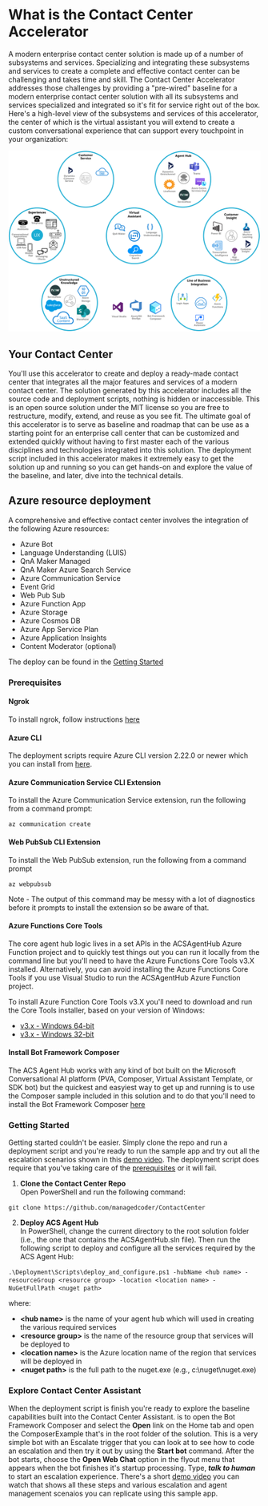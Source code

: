 # What is the Contact Center Accelerator

A modern enterprise contact center solution is made up of a number of subsystems and services. Specializing and integrating these
subsystems and services to create a complete and effective contact center can be challenging and takes time and skill. 
The Contact Center Accelerator addresses those challenges by providing a "pre-wired" baseline for a modern enterprise contact
center solution with all its subsystems and services specialized and integrated so it's fit for service right out of the box.
Here's a high-level view of the subsystems and services of this accelerator, the center of which is the virtual assistant you
will extend to create a custom conversational experience that can support every touchpoint in your organization:

![High-level Subsystem Overview](doc/HighLevelSubsystemsView.png)

## Your Contact Center

You'll use this accelerator to create and deploy a ready-made contact center that integrates all the major features and
services of a modern contact center. The solution generated by this accelerator includes all the source code and
deployment scripts, nothing is hidden or inaccessible. This is an open source solution under the MIT license so you are
free to restructure, modify, extend, and reuse as you see fit. The ultimate goal of this accelerator is to serve as
baseline and roadmap that can be use as a starting point for an enterprise call center that can be customized and
extended quickly without having to first master each of the various disciplines and technologies integrated into this
solution. The deployment script included in this accelerator makes it extremely easy to get the solution up and running
so you can get hands-on and explore the value of the baseline, and later, dive into the technical details.

## Azure resource deployment

A comprehensive and effective contact center involves the integration of the following Azure resources:

- Azure Bot
- Language Understanding (LUIS)
- QnA Maker Managed
- QnA Maker Azure Search Service
- Azure Communication Service
- Event Grid
- Web Pub Sub
- Azure Function App
- Azure Storage
- Azure Cosmos DB
- Azure App Service Plan
- Azure Application Insights
- Content Moderator (optional)

The deploy can be found in the [Getting Started](#GettingStarted)

### <a name="Prerequisites"></a>Prerequisites

#### Ngrok
To install ngrok, follow instructions [here](https://ngrok.com/download)

#### Azure CLI
The deployment scripts require Azure CLI version 2.22.0 or newer which you can install from [here](
https://docs.microsoft.com/en-us/cli/azure/install-azure-cli-windows?tabs=azure-cli).

#### Azure Communication Service CLI Extension

To install the Azure Communication Service extension, run the following from a command prompt:
```
az communication create
```
#### Web PubSub CLI Extension
To install the Web PubSub extension, run the following from a command prompt
```
az webpubsub
```
Note - The output of this command may be messy with a lot of diagnostics before it prompts to
install the extension so be aware of that.

#### Azure Functions Core Tools
The core agent hub logic lives in a set APIs in the ACSAgentHub Azure Function project and to quickly
test things out you can run it locally from the command line but you'll need to have the Azure 
Functions Core Tools v3.X installed.  Alternatively, you can avoid installing the Azure Functions Core
Tools if you use Visual Studio to run the ACSAgentHub Azure Function project.

To install Azure Function Core Tools v3.X you'll need to download and run the Core Tools installer, based on your version of Windows:

* [v3.x - Windows 64-bit](https://go.microsoft.com/fwlink/?linkid=2135274)
* [v3.x - Windows 32-bit](https://go.microsoft.com/fwlink/?linkid=2135275)

#### Install Bot Framework Composer
The ACS Agent Hub works with any kind of bot built on the Microsoft Conversational AI platform (PVA, Composer, 
Virtual Assistant Template, or SDK bot) but the quickest and easyiest way to get up and running is to use the
Composer sample included in this solution and to do that you'll need to install the Bot Framework Composer
[here](https://docs.microsoft.com/en-us/composer/install-composer?tabs=windows)

### <a name="GettingStarted"></a>Getting Started

Getting started couldn't be easier.  Simply clone the repo and run a deployment script and you're ready
to run the sample app and try out all the escalation scenarios shown in this [demo video](http://add-demo-here).
The deployment script does require that you've taking care of the [prerequisites](#Prerequisites) or it will fail.

1) **Clone the Contact Center Repo**  
Open PowerShell and run the following command:
```
git clone https://github.com/managedcoder/ContactCenter
```
2) **Deploy ACS Agent Hub**  
In PowerShell, change the current directory to the root solution folder (i.e., the one
that contains the ACSAgentHub.sln file). Then run the following script to deploy and
configure all the services required by the ACS Agent Hub:
```
.\Deployment\Scripts\deploy_and_configure.ps1 -hubName <hub name> -resourceGroup <resource group> -location <location name> -NuGetFullPath <nuget path>
```
where:
- **\<hub name>** is the name of your agent hub which will used in creating the various
required services
- **\<resource group>** is the name of the resource group that services will be deployed to
- **\<location name>** is the Azure location name of the region that services will be deployed in
- **\<nuget path>** is the full path to the nuget.exe (e.g., c:\nuget\nuget.exe)

### <a name="ExploreEscalationScenarios"></a>Explore Contact Center Assistant
When the deployment script is finish you're ready to explore the baseline capabilities built into the Contact Center
Assistant.  is to open the Bot Framework Composer and select the **Open** link on
the Home tab and open the ComposerExample that's in the root folder of the solution. This is a very simple bot with 
an Escalate trigger that you can look at to see how to code an escalation and then try it out by using the 
**Start bot** command.  After the bot starts, choose the **Open Web Chat** option in the flyout menu that appears
when the bot finishes it's startup processing.  Type, _**talk to human**_ to start an escalation experience.  There's
a short [demo video](http://add-demo-here) you can watch that shows all these steps and various escalation and agent
management scenaios you can replicate using this sample app.